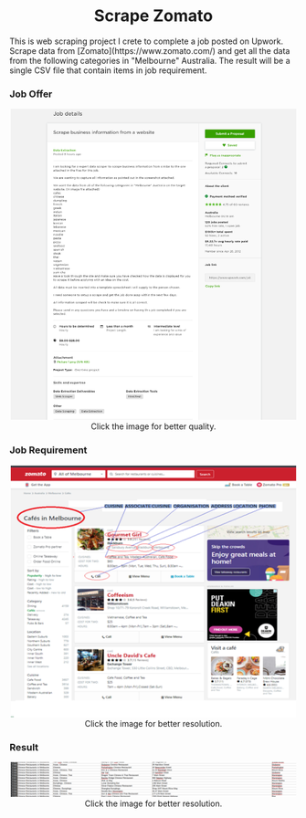 <h1 align="center">Scrape Zomato</h1>
This is web scraping project I crete to complete a job posted on Upwork. 
Scrape data from [Zomato](https://www.zomato.com/) and get all the data from the following categories in "Melbourne" Australia.
The result will be a single CSV file that contain items in job requirement.

### Job Offer
<p align="center">
  <img src="/picture/zomato_job_offer.png" width="500px"/></br>
  Click the image for better quality.
</p>


### Job Requirement
<p align="center">
  <img src="/picture/zomato_job_requirement.png" width="500px"/></br>
  Click the image for better resolution.
</p>

### Result
<p align="center">
  <img src="/picture/result_combined_csv.png" width="500px"/></br>
  Click the image for better resolution.
</p>

